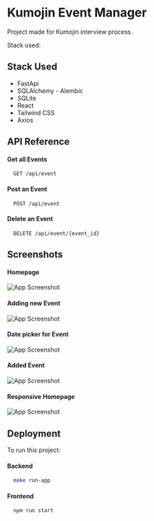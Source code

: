 
# Kumojin Event Manager

Project made for Kumojin interview process.

Stack used:



## Stack Used

- FastApi
- SQLAlchemy - Alembic
- SQLite
- React
- Tailwind CSS
- Axios


## API Reference

#### Get all Events

```http
  GET /api/event
```

#### Post an Event

```http
  POST /api/event
```

#### Delete an Event

```http
  DELETE /api/event/{event_id}
```


## Screenshots

#### Homepage
![App Screenshot](https://github.com/rabih96/Kumojin/blob/master/Screenshots/screenshot_1.png)

#### Adding new Event
![App Screenshot](https://github.com/rabih96/Kumojin/blob/master/Screenshots/screenshot_2.png)

#### Date picker for Event
![App Screenshot](https://github.com/rabih96/Kumojin/blob/master/Screenshots/screenshot_3.png)

#### Added Event
![App Screenshot](https://github.com/rabih96/Kumojin/blob/master/Screenshots/screenshot_4.png)

#### Responsive Homepage
![App Screenshot](https://github.com/rabih96/Kumojin/blob/master/Screenshots/screenshot_5.png)


## Deployment

To run this project:

#### Backend
```bash
  make run-app
```

#### Frontend
```bash
  npm run start
```

